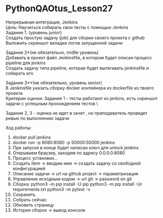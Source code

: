 # PythonQAOtus_Lesson27

Непрерывная интеграция, Jenkins \
Цель: Научиться собирать свои тесты с помощью Jenkins \
Задание 1. (уровень junior) \
Создать простую задачу (job) для сборки своего проекта с github \
Выложить скриншот вкладки логов запущенной задачи 

Задание 2*(не обязательно, midlle уровень) \
Добавить в проект файл Jenkinsfile, в котором будет описан процесс pipeline для jenkins \
Создать задачу типа pipeline, которая будет вытягивать jenkinsfile и собирать его

Задание 3**(не обязательно, уровень senior) \
В Jenkinsfile указать сборку docker контейнера из dockerfile из твоего проекта \
Критерии оценки: Задание 1 - тесты работают из jenkins, есть скриншот задачи с успешным прохождением тестов \

Задание 2, 3 - оценка не идет в зачет , но преподаватель проведет ревью по выполнению задачи


Ход работы:
1. docker pull jenkins
2. docker run -p 8080:8080 -p 50000:50000 jenkins
3. При запуске в конце будет написан ключ для unlock jenkins
4. Открываем браузер, заходим по адресу 0.0.0.0:8080
5. Процесс установки...
6. Создать item -> вводим имя -> создать задачу со свободной конфигурацией
7. Описание задачи -> url на github project -> параметризация
8. Управление исходным кодом -> url git -> password on git
9. Сборка:
python3 -m pip install -U pip
python3 -m pip install -Ur requirements.txt
python3 -m pytest -v
10. Сохранить
11. Собрать сейчас
12. Обновить страницу
13. История сборок -> вывод консоли
